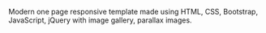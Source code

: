 Modern one page responsive template made using HTML, CSS, Bootstrap, JavaScript, jQuery with image gallery, parallax images.  